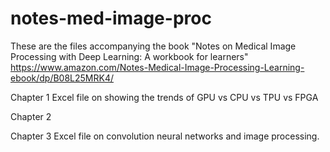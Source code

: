 # notes-med-image-proc

These are the files accompanying the book "Notes on Medical Image Processing with Deep Learning: A workbook for learners" 
https://www.amazon.com/Notes-Medical-Image-Processing-Learning-ebook/dp/B08L25MRK4/

Chapter 1
Excel file on showing the trends of GPU vs CPU vs TPU vs FPGA

Chapter 2

Chapter 3
Excel file on convolution neural networks and image processing.
